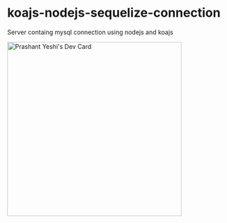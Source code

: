 # koajs-nodejs-sequelize-connection
Server containg mysql connection using nodejs and koajs

<a href="https://app.daily.dev/parsha246"><img src="https://api.daily.dev/devcards/391f8b066f634628bba6473415d2e174.png?r=g35" width="400" alt="Prashant Yeshi's Dev Card"/></a>
